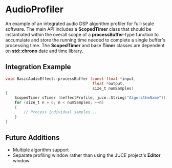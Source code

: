 # AudioProfiler
An example of an integrated audio DSP algorithm profiler for full-scale software. The main API includes a **ScopedTimer** class that should be instantiated within the overall scope of a **processBuffer**-type function to accumulate and store the running time needed to complete a single buffer's processing time.
The **ScopedTimer** and base **Timer** classes are dependent on **std::chrono** date and time library.

## Integration Example
```objective-C++
void BasicAudioEffect::processBuffer (const float *input,
                                      float *output,
                                      size_t numSamples)
{
    ScopedTimer sTimer (&effectProfile, juce::String("AlgorithmName"));
    for (size_t n = 0; n < numSamples; ++n)
    {
        // Process individual samples...
    }
}
```

## Future Additions
* Multiple algorithm support
* Separate profiling window rather than using the JUCE project's **Editor** window 
